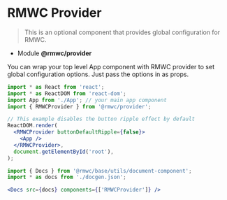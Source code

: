 # RMWC Provider

> This is an optional component that provides global configuration for RMWC.

- Module **@rmwc/provider**

You can wrap your top level App component with RMWC provider to set global configuration options. Just pass the options in as props.

```jsx
import * as React from 'react';
import * as ReactDOM from 'react-dom';
import App from './App'; // your main app component
import { RMWCProvider } from '@rmwc/provider';

// This example disables the button ripple effect by default
ReactDOM.render(
  <RMWCProvider buttonDefaultRipple={false}>
    <App />
  </RMWCProvider>,
  document.getElementById('root'),
);
```

```jsx renderOnly
import { Docs } from '@rmwc/base/utils/document-component';
import * as docs from './docgen.json';

<Docs src={docs} components={['RMWCProvider']} />
```
